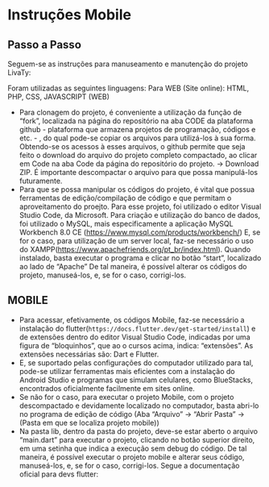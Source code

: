 # Instruções Mobile

## Passo a Passo
Seguem-se as instruções para manuseamento e manutenção do projeto LivaTy:

Foram utilizadas as seguintes linguagens:
Para WEB (Site online): HTML, PHP, CSS, JAVASCRIPT (WEB)

* Para clonagem do projeto, é conveniente a utilização da função de “fork”,  localizada na página do repositório na aba CODE da plataforma github - plataforma que armazena projetos de programação, códigos e etc. - , do qual pode-se copiar os arquivos para utilizá-los à sua forma.
Obtendo-se os acessos à esses arquivos, o github permite que seja feito o download do arquivo do projeto completo compactado, ao clicar em Code na aba Code da página do repositório do projeto. -> Download ZIP.
É importante descompactar o arquivo para que possa manipulá-los futuramente.
* Para que se possa manipular os códigos do projeto, é vital que possua ferramentas de edição/compilação de código e que permitam o aproveitamento do proejto.
Para esse projeto, foi utilizado o editor Visual Studio Code, da Microsoft. 
Para criação e utilização do banco de dados, foi utilizado o MySQL, mais especificamente a aplicação MySQL Workbench 8.0 CE (https://www.mysql.com/products/workbench/)
E, se for o caso, para utilização de um server local, faz-se necessário o uso do XAMPP(https://www.apachefriends.org/pt_br/index.html). Quando instalado, basta executar o programa e clicar no botão “start”, localizado ao lado de “Apache”
De tal maneira, é possível alterar os códigos do projeto, manuseá-los, e, se for o caso, corrigi-los.


## MOBILE
* Para acessar, efetivamente, os códigos Mobile, faz-se necessário a instalação do flutter(```https://docs.flutter.dev/get-started/install```) e de extensões dentro do editor Visual Studio Code, indicadas por uma figura de “bloquinhos”, que ao o cursos acima, indica: “extensões”. 
As extensões necessárias são: Dart e Flutter.
* E, se suportado pelas configurações do computador utilizado para tal, pode-se utilizar ferramentas mais eficientes com a instalação do Android Studio e programas que simulam celulares, como BlueStacks, encontrados oficialmente facilmente em sites online.
* Se não for o caso, para executar o projeto Mobile, com o projeto descompactado e devidamente localizado no computador, basta abri-lo no programa de edição de código (Aba “Arquivo” -> “Abrir Pasta” -> (Pasta em que se localiza projeto mobile))
* Na pasta lib, dentro da pasta do projeto, deve-se estar aberto o arquivo “main.dart” para executar o projeto, clicando no botão superior direito, em uma setinha que indica a execução sem debug do código. 
De tal maneira, é possível executar o projeto mobile e alterar seus código, manuseá-los, e, se for o caso, corrigi-los.
Segue a documentação oficial para devs flutter:
